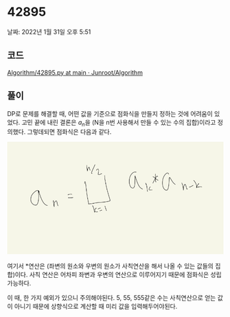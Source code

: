 # 42895

날짜: 2022년 1월 31일 오후 5:51

## 코드

[Algorithm/42895.py at main · Junroot/Algorithm](https://github.com/Junroot/Algorithm/blob/main/programmers/42895.py)

## 풀이

DP로 문제를 해결할 때, 어떤 값을 기준으로 점화식을 만들지 정하는 것에 어려움이 있었다. 고민 끝에 내린 결론은 $a_n$을 (N을 n번 사용해서 만들 수 있는 수의 집합)이라고 정의했다. 그렇데되면 점화식은 다음과 같다.

![Untitled](assets/Untitled-4555527.png)

여기서 *연산은 (좌변의 원소와 우변의 원소가 사칙연산을 해서 나올 수 있는 값들의 집합)이다. 사칙 연산은 어차피 좌변과 우변의 연산으로 이루어지기 때문에 점화식은 성립 가능하다.

이 때, 한 가지 예외가 있으니 주의해야된다. 5, 55, 555같은 수는 사칙연산으로 얻는 값이 아니기 때문에 상향식으로 계산할 때 미리 값을 입력해두어야된다.